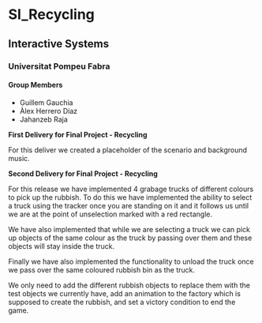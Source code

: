 # SI_Recycling
## Interactive Systems
### Universitat Pompeu Fabra
#### Group Members
* Guillem Gauchia
* Àlex Herrero Díaz
* Jahanzeb Raja 
<p><strong> First Delivery for Final Project - Recycling</strong></p>
<p>For this deliver we created a placeholder of the scenario and background music.

<p><strong> Second Delivery for Final Project - Recycling</strong></p>
<p>For this release we have implemented 4 grabage trucks of different colours to pick up the rubbish. To do this we have implemented the ability to select a truck using the tracker once you are standing on it and it follows us until we are at the point of unselection marked with a red rectangle.
<p>We have also implemented that while we are selecting a truck we can pick up objects of the same colour as the truck by passing over them and these objects will stay inside the truck.
<p>Finally we have also implemented the functionality to unload the truck once we pass over the same coloured rubbish bin as the truck.
<p>We only need to add the different rubbish objects to replace them with the test objects we currently have, add an animation to the factory which is supposed to create the rubbish, and set a victory condition to end the game.

